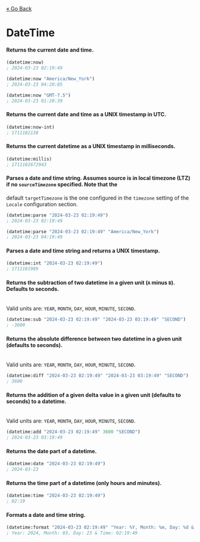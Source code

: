 [&laquo; Go Back](./Expr.md)
# DateTime


#### Returns the current date and time.
```lisp
(datetime:now)
; 2024-03-23 02:19:49

(datetime:now "America/New_York")
; 2024-03-23 04:20:05

(datetime:now "GMT-7.5")
; 2024-03-23 01:20:39
```

#### Returns the current date and time as a UNIX timestamp in UTC.
```lisp
(datetime:now-int)
; 1711182138
```

#### Returns the current datetime as a UNIX timestamp in milliseconds.
```lisp
(datetime:millis)
; 1711182672943
```

#### Parses a date and time string. Assumes source is in local timezone (LTZ) if no `sourceTimezone` specified. Note that the
default `targetTimezone` is the one configured in the `timezone` setting of the `Locale` configuration section.
```lisp
(datetime:parse "2024-03-23 02:19:49")
; 2024-03-23 02:19:49

(datetime:parse "2024-03-23 02:19:49" "America/New_York")
; 2024-03-23 04:19:49
```

#### Parses a date and time string and returns a UNIX timestamp.
```lisp
(datetime:int "2024-03-23 02:19:49")
; 1711181989
```

#### Returns the subtraction of two datetime in a given unit (`A` minus `B`). Defaults to seconds.
<br/>Valid units are: `YEAR`, `MONTH`, `DAY`, `HOUR`, `MINUTE`, `SECOND`.
```lisp
(datetime:sub "2024-03-23 02:19:49" "2024-03-23 03:19:49" "SECOND")
; -3600
```

#### Returns the absolute difference between two datetime in a given unit (defaults to seconds).
<br/>Valid units are: `YEAR`, `MONTH`, `DAY`, `HOUR`, `MINUTE`, `SECOND`.
```lisp
(datetime:diff "2024-03-23 02:19:49" "2024-03-23 03:19:49" "SECOND")
; 3600
```

#### Returns the addition of a given delta value in a given unit (defaults to seconds) to a datetime.
<br/>Valid units are: `YEAR`, `MONTH`, `DAY`, `HOUR`, `MINUTE`, `SECOND`.
```lisp
(datetime:add "2024-03-23 02:19:49" 3600 "SECOND")
; 2024-03-23 03:19:49
```

#### Returns the date part of a datetime.
```lisp
(datetime:date "2024-03-23 02:19:49")
; 2024-03-23
```

#### Returns the time part of a datetime (only hours and minutes).
```lisp
(datetime:time "2024-03-23 02:19:49")
; 02:19
```

#### Formats a date and time string.
```lisp
(datetime:format "2024-03-23 02:19:49" "Year: %Y, Month: %m, Day: %d & Time: %H:%M:%S")
; Year: 2024, Month: 03, Day: 23 & Time: 02:19:49
```

